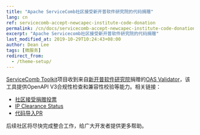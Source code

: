 ```yaml
---
title: "Apache ServiceComb社区接受新开普软件研究院的代码捐赠"
lang: cn
ref: servicecomb-accept-newcapec-institute-code-donation
permalink: /cn/docs/servicecomb-accept-newcapec-institute-code-donation/
excerpt: "Apache Servicecomb社区接受新开普软件研究院的代码捐赠"
last_modified_at: 2019-10-29T10:24:43+08:00
author: Dean Lee
tags: [微服务]
redirect_from:
  - /theme-setup/
---
```


[ServiceComb Toolkit](https://github.com/apache/servicecomb-toolkit)项目收到来自[新开普软件研究院](https://github.com/orgs/NewCapec-Institute/dashboard)捐赠的[OAS Validator](https://github.com/NewCapec-Institute/oas-validator)，该工具提供OpenAPI V3合规性检查和兼容性校验等能力。相关链接：

* [社区接受捐赠投票](https://lists.apache.org/thread.html/062cf6e67add1061aad3b106543842a8ac95959da8cd45bf2f88d597@%3Cdev.servicecomb.apache.org%3E)
* [IP Clearance Status](https://incubator.apache.org/ip-clearance/servicecomb-oas-validator.html)
* [代码导入PR](https://github.com/apache/servicecomb-toolkit/pull/40)

后续社区将尽快完成整合工作，给广大开发者提供更多帮助。